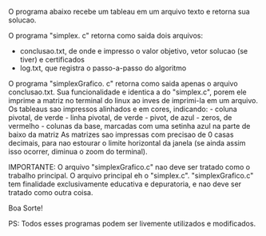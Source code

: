 O programa abaixo recebe um tableau em um arquivo texto
e retorna sua solucao.

O programa "simplex. c" retorna como saida dois arquivos: 

- conclusao.txt, de onde e impresso o valor objetivo, vetor
solucao (se tiver) e certificados
- log.txt, que registra o passo-a-passo do algoritmo

O programa "simplexGrafico. c" retorna como saida apenas
o arquivo conclusao.txt. Sua funcionalidade e identica a
do "simplex.c", porem ele imprime a matriz no terminal do
linux ao inves de imprimi-la em um arquivo. Os tableaus 
sao impressos alinhados e em cores, indicando: 
    - coluna pivotal, de verde
    - linha pivotal, de verde
    - pivot, de azul
    - zeros, de vermelho
    - colunas da base, marcadas com uma setinha azul
      na parte de baixo da matriz
As matrizes sao impressas com precisao de 0 casas decimais,
para nao estourar o limite horizontal da janela (se ainda 
assim isso ocorrer, diminua o zoom do terminal).

IMPORTANTE: O arquivo "simplexGrafico.c" nao deve ser
tratado como o trabalho principal. O arquivo principal 
eh o "simplex.c". "simplexGrafico.c" tem finalidade
exclusivamente educativa e depuratoria, e nao deve ser 
tratado como outra coisa. 

Boa Sorte!

PS: Todos esses programas podem ser livemente utilizados e modificados.
